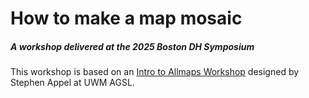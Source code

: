 # How to make a map mosaic

##### A workshop delivered at the 2025 Boston DH Symposium

This workshop is based on an [Intro to Allmaps Workshop](https://uwm-libraries.github.io/allmaps-intro-workshop/) designed by Stephen Appel at UWM AGSL.
